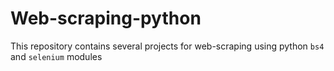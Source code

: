 # Web-scraping-python
This repository contains several projects for web-scraping using python `bs4` and `selenium` modules 
